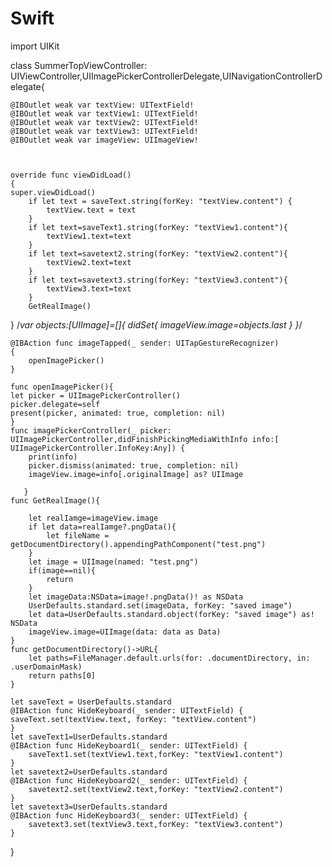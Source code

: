 # Swift
import UIKit

class SummerTopViewController: UIViewController,UIImagePickerControllerDelegate,UINavigationControllerDelegate{

    
    @IBOutlet weak var textView: UITextField!
    @IBOutlet weak var textView1: UITextField!
    @IBOutlet weak var textView2: UITextField!
    @IBOutlet weak var textView3: UITextField!
    @IBOutlet weak var imageView: UIImageView!
    
    
    
    override func viewDidLoad()
    {
    super.viewDidLoad()
        if let text = saveText.string(forKey: "textView.content") {
            textView.text = text
        }
        if let text=saveText1.string(forKey: "textView1.content"){
            textView1.text=text
        }
        if let text=savetext2.string(forKey: "textView2.content"){
            textView2.text=text
        }
        if let text=savetext3.string(forKey: "textView3.content"){
            textView3.text=text
        }
        GetRealImage()
        
}
    /*var objects:[UIImage]=[]{
        didSet{
            imageView.image=objects.last
        }
    }*/
    
    @IBAction func imageTapped(_ sender: UITapGestureRecognizer)
    {
        openImagePicker()
    }
    
    func openImagePicker(){
    let picker = UIImagePickerController()
    picker.delegate=self
    present(picker, animated: true, completion: nil)
    }
    func imagePickerController(_ picker: UIImagePickerController,didFinishPickingMediaWithInfo info:[ UIImagePickerController.InfoKey:Any]) {
        print(info)
        picker.dismiss(animated: true, completion: nil)
        imageView.image=info[.originalImage] as? UIImage
        
       }
    func GetRealImage(){
        
        let realIamge=imageView.image
        if let data=realIamge?.pngData(){
            let fileName = getDocumentDirectory().appendingPathComponent("test.png")
        }
        let image = UIImage(named: "test.png")
        if(image==nil){
            return
        }
        let imageData:NSData=image!.pngData()! as NSData
        UserDefaults.standard.set(imageData, forKey: "saved image")
        let data=UserDefaults.standard.object(forKey: "saved image") as! NSData
        imageView.image=UIImage(data: data as Data)
    }
    func getDocumentDirectory()->URL{
        let paths=FileManager.default.urls(for: .documentDirectory, in: .userDomainMask)
        return paths[0]
    }
    
    let saveText = UserDefaults.standard
    @IBAction func HideKeyboard(_ sender: UITextField) {
    saveText.set(textView.text, forKey: "textView.content")
    }
    let saveText1=UserDefaults.standard
    @IBAction func HideKeyboard1(_ sender: UITextField) {
        saveText1.set(textView1.text,forKey: "textView1.content")
    }
    let savetext2=UserDefaults.standard
    @IBAction func HideKeyboard2(_ sender: UITextField) {
        savetext2.set(textView2.text,forKey: "textView2.content")
    }
    let savetext3=UserDefaults.standard
    @IBAction func HideKeyboard3(_ sender: UITextField) {
        savetext3.set(textView3.text,forKey: "textView3.content")
    }
    
}
